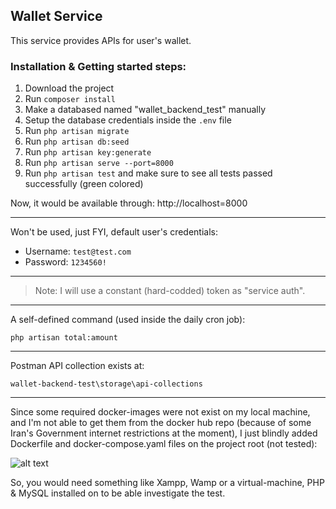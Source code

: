 ## Wallet Service

This service provides APIs for user's wallet.


### Installation & Getting started steps:

1. Download the project
2. Run `composer install`
3. Make a databased named "wallet_backend_test" manually
4. Setup the database credentials inside the `.env` file
5. Run `php artisan migrate`
6. Run `php artisan db:seed`
7. Run `php artisan key:generate`
8. Run `php artisan serve --port=8000`
9. Run `php artisan test` and make sure to see all tests passed successfully (green colored)


Now, it would be available through: http://localhost=8000

------------------

Won't be used, just FYI, default user's credentials:

- Username: `test@test.com`
- Password: `1234560!`

------------------

> Note: I will use a constant (hard-codded) token as "service auth". 

------------------

A self-defined command (used inside the daily cron job):

    php artisan total:amount

------------------

Postman API collection exists at:

    wallet-backend-test\storage\api-collections

------------------

Since some required docker-images were not exist on my local machine, and I'm not able to get them from the docker hub repo (because of some Iran's Government internet restrictions at the moment), I just blindly added Dockerfile and docker-compose.yaml files on the project root (not tested):

![alt text](https://lamtakam.com/img/uploaded_images/1/1667160638.png)

So, you would need something like Xampp, Wamp or a virtual-machine, PHP & MySQL installed on to be able investigate the test.